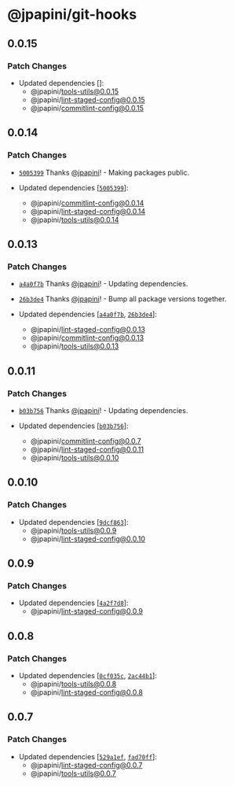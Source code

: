 # @jpapini/git-hooks

## 0.0.15

### Patch Changes

-   Updated dependencies []:
    -   @jpapini/tools-utils@0.0.15
    -   @jpapini/lint-staged-config@0.0.15
    -   @jpapini/commitlint-config@0.0.15

## 0.0.14

### Patch Changes

-   [`5005399`](https://github.com/jpapini/tools-javascript/commit/5005399a883932bc9f2f0e3b90c7a2af513c89ae) Thanks [@jpapini](https://github.com/jpapini)! - Making packages public.

-   Updated dependencies [[`5005399`](https://github.com/jpapini/tools-javascript/commit/5005399a883932bc9f2f0e3b90c7a2af513c89ae)]:
    -   @jpapini/commitlint-config@0.0.14
    -   @jpapini/lint-staged-config@0.0.14
    -   @jpapini/tools-utils@0.0.14

## 0.0.13

### Patch Changes

-   [`a4a0f7b`](https://github.com/jpapini/tools-javascript/commit/a4a0f7bdf7b009a8c8c1a1659a9160b76dd2fc69) Thanks [@jpapini](https://github.com/jpapini)! - Updating dependencies.

*   [`26b3de4`](https://github.com/jpapini/tools-javascript/commit/26b3de4c9930566b5fbcd00d0a6de22374724242) Thanks [@jpapini](https://github.com/jpapini)! - Bump all package versions together.

*   Updated dependencies [[`a4a0f7b`](https://github.com/jpapini/tools-javascript/commit/a4a0f7bdf7b009a8c8c1a1659a9160b76dd2fc69), [`26b3de4`](https://github.com/jpapini/tools-javascript/commit/26b3de4c9930566b5fbcd00d0a6de22374724242)]:
    -   @jpapini/lint-staged-config@0.0.13
    -   @jpapini/commitlint-config@0.0.13
    -   @jpapini/tools-utils@0.0.13

## 0.0.11

### Patch Changes

-   [`b03b756`](https://github.com/jpapini/tools-javascript/commit/b03b756a3ade567deea9705b39105109b80341e9) Thanks [@jpapini](https://github.com/jpapini)! - Updating dependencies.

-   Updated dependencies [[`b03b756`](https://github.com/jpapini/tools-javascript/commit/b03b756a3ade567deea9705b39105109b80341e9)]:
    -   @jpapini/commitlint-config@0.0.7
    -   @jpapini/lint-staged-config@0.0.11
    -   @jpapini/tools-utils@0.0.10

## 0.0.10

### Patch Changes

-   Updated dependencies [[`9dcf863`](https://github.com/jpapini/tools-javascript/commit/9dcf863b4f3eac95a57cdcf8f84b9ff42323ef76)]:
    -   @jpapini/tools-utils@0.0.9
    -   @jpapini/lint-staged-config@0.0.10

## 0.0.9

### Patch Changes

-   Updated dependencies [[`4a2f7d8`](https://github.com/jpapini/tools-javascript/commit/4a2f7d8539dbd0f1d95c10ac84cb1d90bac7e38b)]:
    -   @jpapini/lint-staged-config@0.0.9

## 0.0.8

### Patch Changes

-   Updated dependencies [[`0cf035c`](https://github.com/jpapini/tools-javascript/commit/0cf035c3d6153942ccdce9685a420a67e9a88bcd), [`2ac44b1`](https://github.com/jpapini/tools-javascript/commit/2ac44b133af9a83ab25e6e3b03262646dcde5570)]:
    -   @jpapini/tools-utils@0.0.8
    -   @jpapini/lint-staged-config@0.0.8

## 0.0.7

### Patch Changes

-   Updated dependencies [[`529a1ef`](https://github.com/jpapini/tools-javascript/commit/529a1ef82a062be0719334253607c55d4f692048), [`fad70ff`](https://github.com/jpapini/tools-javascript/commit/fad70ff1848aebc4c5be130c0cd50a339024bb72)]:
    -   @jpapini/lint-staged-config@0.0.7
    -   @jpapini/tools-utils@0.0.7
